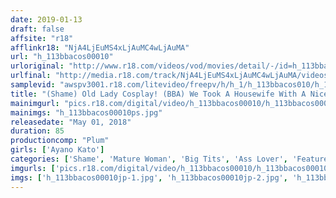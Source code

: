 ```yaml
---
date: 2019-01-13
draft: false
affsite: "r18"
afflinkr18: "NjA4LjEuMS4xLjAuMC4wLjAuMA"
url: "h_113bbacos00010"
urloriginal: "http://www.r18.com/videos/vod/movies/detail/-/id=h_113bbacos00010"
urlfinal: "http://media.r18.com/track/NjA4LjEuMS4xLjAuMC4wLjAuMA/videos/vod/movies/detail/-/id=h_113bbacos00010"
samplevid: "awspv3001.r18.com/litevideo/freepv/h/h_1/h_113bbacos010/h_113bbacos010_dmb_w.mp4"
title: "(Shame) Old Lady Cosplay! (BBA) We Took A Housewife With A Nice Body (A Mother With A Son In The 5th Grade) And Made Her Wear Some Mama-Style Cosplay Like H**cock From One *iece (Mr. Nakata) Ayano Kato"
mainimgurl: "pics.r18.com/digital/video/h_113bbacos00010/h_113bbacos00010ps.jpg"
mainimgs: "h_113bbacos00010ps.jpg"
releasedate: "May 01, 2018"
duration: 85
productioncomp: "Plum"
girls: ['Ayano Kato']
categories: ['Shame', 'Mature Woman', 'Big Tits', 'Ass Lover', 'Featured Actress', 'Urination', 'Hi-Def']
imgurls: ['pics.r18.com/digital/video/h_113bbacos00010/h_113bbacos00010jp-1.jpg', 'pics.r18.com/digital/video/h_113bbacos00010/h_113bbacos00010jp-2.jpg', 'pics.r18.com/digital/video/h_113bbacos00010/h_113bbacos00010jp-3.jpg', 'pics.r18.com/digital/video/h_113bbacos00010/h_113bbacos00010jp-4.jpg', 'pics.r18.com/digital/video/h_113bbacos00010/h_113bbacos00010jp-5.jpg', 'pics.r18.com/digital/video/h_113bbacos00010/h_113bbacos00010jp-6.jpg', 'pics.r18.com/digital/video/h_113bbacos00010/h_113bbacos00010jp-7.jpg', 'pics.r18.com/digital/video/h_113bbacos00010/h_113bbacos00010jp-8.jpg', 'pics.r18.com/digital/video/h_113bbacos00010/h_113bbacos00010jp-9.jpg', 'pics.r18.com/digital/video/h_113bbacos00010/h_113bbacos00010jp-10.jpg', 'pics.r18.com/digital/video/h_113bbacos00010/h_113bbacos00010jp-11.jpg', 'pics.r18.com/digital/video/h_113bbacos00010/h_113bbacos00010jp-12.jpg', 'pics.r18.com/digital/video/h_113bbacos00010/h_113bbacos00010jp-13.jpg', 'pics.r18.com/digital/video/h_113bbacos00010/h_113bbacos00010jp-14.jpg', 'pics.r18.com/digital/video/h_113bbacos00010/h_113bbacos00010jp-15.jpg', 'pics.r18.com/digital/video/h_113bbacos00010/h_113bbacos00010jp-16.jpg', 'pics.r18.com/digital/video/h_113bbacos00010/h_113bbacos00010jp-17.jpg', 'pics.r18.com/digital/video/h_113bbacos00010/h_113bbacos00010jp-18.jpg', 'pics.r18.com/digital/video/h_113bbacos00010/h_113bbacos00010jp-19.jpg', 'pics.r18.com/digital/video/h_113bbacos00010/h_113bbacos00010jp-20.jpg']
imgs: ['h_113bbacos00010jp-1.jpg', 'h_113bbacos00010jp-2.jpg', 'h_113bbacos00010jp-3.jpg', 'h_113bbacos00010jp-4.jpg', 'h_113bbacos00010jp-5.jpg', 'h_113bbacos00010jp-6.jpg', 'h_113bbacos00010jp-7.jpg', 'h_113bbacos00010jp-8.jpg', 'h_113bbacos00010jp-9.jpg', 'h_113bbacos00010jp-10.jpg', 'h_113bbacos00010jp-11.jpg', 'h_113bbacos00010jp-12.jpg', 'h_113bbacos00010jp-13.jpg', 'h_113bbacos00010jp-14.jpg', 'h_113bbacos00010jp-15.jpg', 'h_113bbacos00010jp-16.jpg', 'h_113bbacos00010jp-17.jpg', 'h_113bbacos00010jp-18.jpg', 'h_113bbacos00010jp-19.jpg', 'h_113bbacos00010jp-20.jpg']
---
```

